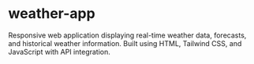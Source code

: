 # weather-app
Responsive web application displaying real-time weather data, forecasts, and historical weather information. Built using HTML, Tailwind CSS, and JavaScript with API integration.
